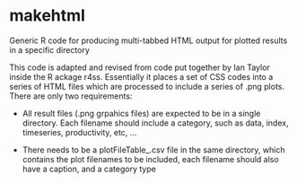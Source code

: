 # makehtml
Generic R code for producing multi-tabbed HTML output for plotted results in a specific directory

This code is adapted and revised from code put together by Ian Taylor inside the R ackage r4ss. Essentially it places a set of CSS codes into a series of HTML files which are processed to include a series of .png plots. There are only two requirements:

* All result files (.png grpahics files) are expected to be in a single directory. Each filename should include a category, such as data, index, timeseries, productivity, etc, ...

* There needs to be a plotFileTable_<name>.csv file in the same directory, which contains the plot filenames to be included, each filename should also have a caption, and a category type 
